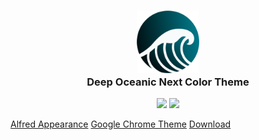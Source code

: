 <h3 align="center">
	<img src="./big_wave.svg" width="100" alt="big_wave"/><br/>
	Deep Oceanic Next Color Theme
</h3>
<p align="center">
	<a href="https://github.com/spearkkk/deep-oceanic-next-starship/stargazers"><img src="https://img.shields.io/github/stars/spearkkk/deep-oceanic-next-starship?colorA=001a1f&colorB=fac863&style=for-the-badge"></a>
	<a href="https://github.com/spearkkk/starship-oceanic-next/contributors"><img src="https://img.shields.io/github/contributors/spearkkk/starship-oceanic-next?colorA=001a1f&colorB=5fb3b3&style=for-the-badge"></a>
</p>

[Alfred Appearance](https://www.alfredapp.com/extras/theme/KpD7EMuSZ1/)
[Google Chrome Theme](https://chromewebstore.google.com/detail/deep-oceanic-next-chrome/embaoimilojjfdbjancmkfdmiegfbhdm)
[Download](https://img.shields.io/chrome-web-store/users/embaoimilojjfdbjancmkfdmiegfbhdm?colorA=001a1f&colorB=4da6a6&style=for-the-badge)